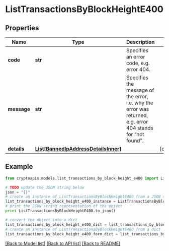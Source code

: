 # ListTransactionsByBlockHeightE400


## Properties
Name | Type | Description | Notes
------------ | ------------- | ------------- | -------------
**code** | **str** | Specifies an error code, e.g. error 404. | 
**message** | **str** | Specifies the message of the error, i.e. why the error was returned, e.g. error 404 stands for “not found”. | 
**details** | [**List[BannedIpAddressDetailsInner]**](BannedIpAddressDetailsInner.md) |  | [optional] 

## Example

```python
from cryptoapis.models.list_transactions_by_block_height_e400 import ListTransactionsByBlockHeightE400

# TODO update the JSON string below
json = "{}"
# create an instance of ListTransactionsByBlockHeightE400 from a JSON string
list_transactions_by_block_height_e400_instance = ListTransactionsByBlockHeightE400.from_json(json)
# print the JSON string representation of the object
print ListTransactionsByBlockHeightE400.to_json()

# convert the object into a dict
list_transactions_by_block_height_e400_dict = list_transactions_by_block_height_e400_instance.to_dict()
# create an instance of ListTransactionsByBlockHeightE400 from a dict
list_transactions_by_block_height_e400_form_dict = list_transactions_by_block_height_e400.from_dict(list_transactions_by_block_height_e400_dict)
```
[[Back to Model list]](../README.md#documentation-for-models) [[Back to API list]](../README.md#documentation-for-api-endpoints) [[Back to README]](../README.md)


